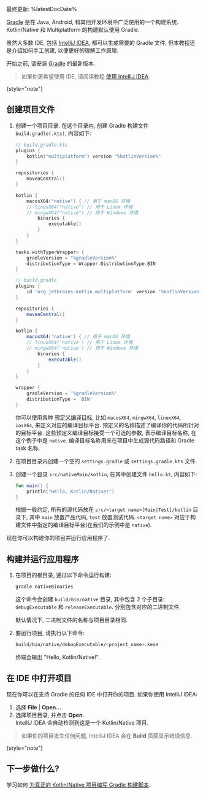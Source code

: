 [//]: # (title: Kotlin/Native 开发入门 - 使用 Gradle)

最终更新: %latestDocDate%

[Gradle](https://gradle.org) 是在 Java, Android, 和其他开发环境中广泛使用的一个构建系统.
Kotlin/Native 和 Multiplatform 的构建默认使用 Gradle.

虽然大多数 IDE, 包括 [IntelliJ IDEA](https://www.jetbrains.com/idea), 都可以生成需要的 Gradle 文件,
但本教程还是介绍如何手工创建, 以便更好的理解工作原理. 

开始之前, 请安装 [Gradle](https://gradle.org/install/) 的最新版本.

> 如果你更希望使用 IDE, 请阅读教程 [使用 IntelliJ IDEA](native-get-started.md).
>
{style="note"}

## 创建项目文件

1. 创建一个项目目录. 在这个目录内, 创建 Gradle 构建文件 `build.gradle(.kts)`, 内容如下:

    <tabs group="build-script">
    <tab title="Kotlin" group-key="kotlin">

    ```kotlin
    // build.gradle.kts
    plugins {
        kotlin("multiplatform") version "%kotlinVersion%"
    }

    repositories {
        mavenCentral()
    }

    kotlin {
        macosX64("native") { // 用于 macOS 环境
        // linuxX64("native") // 用于 Linux 环境
        // mingwX64("native") // 用于 Windows 环境
            binaries {
                executable()
            }
        }
    }

    tasks.withType<Wrapper> {
        gradleVersion = "%gradleVersion%"
        distributionType = Wrapper.DistributionType.BIN
    }
    ```

    </tab>
    <tab title="Groovy" group-key="groovy">

    ```groovy
    // build.gradle
    plugins {
        id 'org.jetbrains.kotlin.multiplatform' version '%kotlinVersion%'
    }

    repositories {
        mavenCentral()
    }

    kotlin {
        macosX64('native') { // 用于 macOS 环境
        // linuxX64('native') // 用于 Linux 环境
        // mingwX64('native') // 用于 Windows 环境
            binaries {
                executable()
            }
        }
    }

    wrapper {
        gradleVersion = '%gradleVersion%'
        distributionType = 'BIN'
    }
    ```

    </tab>
    </tabs>

   你可以使用各种 [预定义编译目标](native-target-support.md),
   比如 `macosX64`, `mingwX64`, `linuxX64`, `iosX64`,
   来定义对应的编译目标平台. 预定义的名称描述了编译你的代码所针对的目标平台.
   这些预定义编译目标接受一个可选的参数, 表示编译目标名称, 在这个例子中是 `native`.
   编译目标名称用来在项目中生成源代码路径和 Gradle task 名称.

2. 在项目目录内创建一个空的 `settings.gradle` 或 `settings.gradle.kts` 文件.

3. 创建一个目录 `src/nativeMain/kotlin`, 在其中创建文件 `hello.kt`, 内容如下:

   ```kotlin
   fun main() {
       println("Hello, Kotlin/Native!")
   }
   ```

    根据一般约定, 所有的源代码放在 `src/<target name>[Main|Test]/kotlin` 目录下,
    其中 `main` 放置产品代码, `test` 放置测试代码.
    `<target name>` 对应于构建文件中指定的编译目标平台(在我们的示例中是 `native`).

现在你可以构建你的项目并运行应用程序了.

## 构建并运行应用程序

1. 在项目的根目录, 通过以下命令运行构建:

   ```bash
   gradle nativeBinaries
   ```

   这个命令会创建 `build/bin/native` 目录, 其中包含 2 个子目录: `debugExecutable` 和 `releaseExecutable`. 分别包含对应的二进制文件.

   默认情况下, 二进制文件的名称与项目目录相同.

2. 要运行项目, 请执行以下命令:

   ```bash
   build/bin/native/debugExecutable/<project_name>.kexe
   ```

   终端会输出 "Hello, Kotlin/Native!".

## 在 IDE 中打开项目

现在你可以在支持 Gradle 的任何 IDE 中打开你的项目. 如果你使用 IntelliJ IDEA:

1. 选择 **File** | **Open...**.
2. 选择项目目录, 并点击 **Open**.  
   IntelliJ IDEA 会自动检测到这是一个 Kotlin/Native 项目.

> 如果你的项目发生任何问题, IntelliJ IDEA 会在 **Build** 页面显示错误信息.
>
{style="note"}

## 下一步做什么?

学习如何 [为真正的 Kotlin/Native 项目编写 Gradle 构建脚本](multiplatform-dsl-reference.md).
